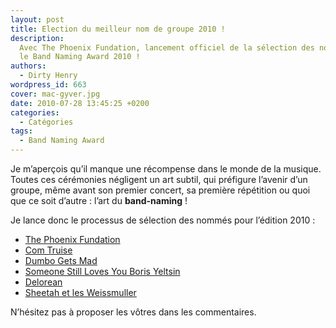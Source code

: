 ```yaml
---
layout: post
title: Election du meilleur nom de groupe 2010 !
description:
  Avec The Phoenix Fundation, lancement officiel de la sélection des nommés pour
  le Band Naming Award 2010 !
authors:
  - Dirty Henry
wordpress_id: 663
cover: mac-gyver.jpg
date: 2010-07-28 13:45:25 +0200
categories:
  - Catégories
tags:
  - Band Naming Award
---
```


Je m’aperçois qu’il manque une récompense dans le monde de la musique. Toutes
ces cérémonies négligent un art subtil, qui préfigure l’avenir d’un groupe, même
avant son premier concert, sa première répétition ou quoi que ce soit d’autre :
l’art du **band-naming** !

Je lance donc le processus de sélection des nommés pour l’édition 2010 :

- [The Phoenix Fundation][1]
- [Com Truise][2]
- [Dumbo Gets Mad][3]
- [Someone Still Loves You Boris Yeltsin][4]
- [Delorean][5]
- [Sheetah et les Weissmuller][6]

N’hésitez pas à proposer les vôtres dans les commentaires.

[1]: https://en.wikipedia.org/wiki/The_Phoenix_Foundation
[2]: https://fr.wikipedia.org/wiki/Com_Truise
[3]: https://en.wikipedia.org/wiki/Dumbo_Gets_Mad
[4]: https://en.wikipedia.org/wiki/Someone_Still_Loves_You_Boris_Yeltsin
[5]: https://fr.wikipedia.org/wiki/Delorean_(groupe)
[6]: https://www.discogs.com/fr/artist/1733072-Sheetah-et-les-Weissmuller
